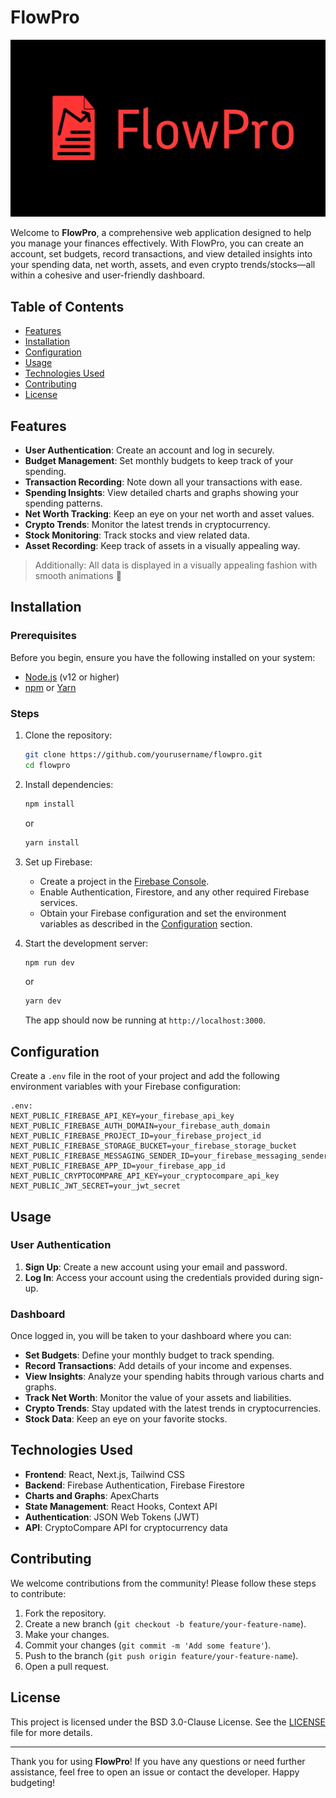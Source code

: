 # FlowPro
![Banner](flowprobanner.png)

Welcome to **FlowPro**, a comprehensive web application designed to help you manage your finances effectively. With FlowPro, you can create an account, set budgets, record transactions, and view detailed insights into your spending data, net worth, assets, and even crypto trends/stocks—all within a cohesive and user-friendly dashboard.

## Table of Contents

- [Features](#features)
- [Installation](#installation)
- [Configuration](#configuration)
- [Usage](#usage)
- [Technologies Used](#technologies-used)
- [Contributing](#contributing)
- [License](#license)

## Features

- **User Authentication**: Create an account and log in securely.
- **Budget Management**: Set monthly budgets to keep track of your spending.
- **Transaction Recording**: Note down all your transactions with ease.
- **Spending Insights**: View detailed charts and graphs showing your spending patterns.
- **Net Worth Tracking**: Keep an eye on your net worth and asset values.
- **Crypto Trends**: Monitor the latest trends in cryptocurrency.
- **Stock Monitoring**: Track stocks and view related data.
- **Asset Recording**: Keep track of assets in a visually appealing way.

> Additionally: All data is displayed in a visually appealing fashion with smooth animations 🙂

## Installation

### Prerequisites

Before you begin, ensure you have the following installed on your system:

- [Node.js](https://nodejs.org/) (v12 or higher)
- [npm](https://www.npmjs.com/) or [Yarn](https://yarnpkg.com/)

### Steps

1. Clone the repository:

    ```bash
    git clone https://github.com/yourusername/flowpro.git
    cd flowpro
    ```

2. Install dependencies:

    ```bash
    npm install
    ```

    or

    ```bash
    yarn install
    ```

3. Set up Firebase:

    - Create a project in the [Firebase Console](https://console.firebase.google.com/).
    - Enable Authentication, Firestore, and any other required Firebase services.
    - Obtain your Firebase configuration and set the environment variables as described in the [Configuration](#configuration) section.

4. Start the development server:

    ```bash
    npm run dev
    ```

    or

    ```bash
    yarn dev
    ```

    The app should now be running at `http://localhost:3000`.

## Configuration

Create a `.env` file in the root of your project and add the following environment variables with your Firebase configuration:

```
.env:
NEXT_PUBLIC_FIREBASE_API_KEY=your_firebase_api_key
NEXT_PUBLIC_FIREBASE_AUTH_DOMAIN=your_firebase_auth_domain
NEXT_PUBLIC_FIREBASE_PROJECT_ID=your_firebase_project_id
NEXT_PUBLIC_FIREBASE_STORAGE_BUCKET=your_firebase_storage_bucket
NEXT_PUBLIC_FIREBASE_MESSAGING_SENDER_ID=your_firebase_messaging_sender_id
NEXT_PUBLIC_FIREBASE_APP_ID=your_firebase_app_id
NEXT_PUBLIC_CRYPTOCOMPARE_API_KEY=your_cryptocompare_api_key
NEXT_PUBLIC_JWT_SECRET=your_jwt_secret
```

## Usage

### User Authentication

1. **Sign Up**: Create a new account using your email and password.
2. **Log In**: Access your account using the credentials provided during sign-up.

### Dashboard

Once logged in, you will be taken to your dashboard where you can:

- **Set Budgets**: Define your monthly budget to track spending.
- **Record Transactions**: Add details of your income and expenses.
- **View Insights**: Analyze your spending habits through various charts and graphs.
- **Track Net Worth**: Monitor the value of your assets and liabilities.
- **Crypto Trends**: Stay updated with the latest trends in cryptocurrencies.
- **Stock Data**: Keep an eye on your favorite stocks.

## Technologies Used

- **Frontend**: React, Next.js, Tailwind CSS
- **Backend**: Firebase Authentication, Firebase Firestore
- **Charts and Graphs**: ApexCharts
- **State Management**: React Hooks, Context API
- **Authentication**: JSON Web Tokens (JWT)
- **API**: CryptoCompare API for cryptocurrency data

## Contributing

We welcome contributions from the community! Please follow these steps to contribute:

1. Fork the repository.
2. Create a new branch (`git checkout -b feature/your-feature-name`).
3. Make your changes.
4. Commit your changes (`git commit -m 'Add some feature'`).
5. Push to the branch (`git push origin feature/your-feature-name`).
6. Open a pull request.

## License

This project is licensed under the BSD 3.0-Clause License. See the [LICENSE](https://opensource.org/license/bsd-3-clause) file for more details.

---

Thank you for using **FlowPro**! If you have any questions or need further assistance, feel free to open an issue or contact the developer. Happy budgeting!